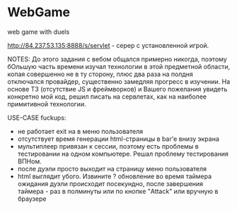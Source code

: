 # WebGame
web game with duels

http://84.237.53.135:8888/s/servlet - серер с установленной игрой.

NOTES:
До этого задания с вебом общался примерно никогда, поэтому бОльшую часть времени изучал технологии в этой предметной области, копая совершенно не в ту сторону, плюс два раза на полдня отключался провайдер, существенно замедляя прогресс в изучении.
На основе ТЗ (отсутствие JS и фреймворков) и Вашего пожелания увидеть конкретно мой код, решил писать на сервлетах, как на наиболее примитивной технологии.

USE-CASE fuckups:
- не работает exit на в меню пользователя
- отсутствует время генерации html-страницы в bar'e внизу экрана
- мультиплеер привязан к сессии, поэтому есть проблемы в тестировании на одном компьютере. Решал проблему тестирования ВПНом.
- после дуэли просто выходит на страницу меню пользователя
- html выглядит убого. Извините
? обновление во время таймера ожидания дуэли происходит посекундно, после завершения таймера - раз в полминуты или по кнопке "Attack" или вручную в браузере
